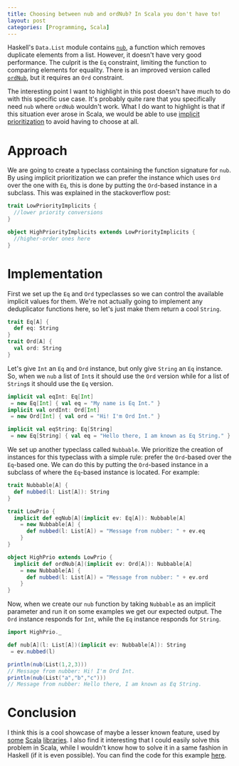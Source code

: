 ```yaml
---
title: Choosing between nub and ordNub? In Scala you don't have to!
layout: post
categories: [Programming, Scala]
---
```


Haskell's `Data.List` module contains [`nub`](http://hackage.haskell.org/package/base-4.10.1.0/docs/Data-List.html#v:nub), a function which removes duplicate elements from a list.
However, it doesn't have very good performance.
The culprit is the `Eq` constraint, limiting the function to comparing elements for equality.
There is an improved version called [`ordNub`](https://github.com/nh2/haskell-ordnub), but it requires an `Ord` constraint.

The interesting point I want to highlight in this post doesn't have much to do with this specific use case. It's probably quite rare that you specifically need `nub` where `ordNub` wouldn't work.
What I do want to highlight is that if this situation ever arose in Scala, we would be able to use [implicit prioritization](https://stackoverflow.com/a/1887678) to avoid having to choose at all.

# Approach

We are going to create a typeclass containing the function signature for `nub`.
By using implicit prioritization we can prefer the instance which uses `Ord` over the one with `Eq`, this is done by putting the `Ord`-based instance in a subclass.
This was explained in the stackoverflow post:

```scala
trait LowPriorityImplicits {
  //lower priority conversions
}

object HighPriorityImplicits extends LowPriorityImplicits {
  //higher-order ones here
}
```

# Implementation

First we set up the `Eq` and `Ord` typeclasses so we can control the available implicit values for them.
We're not actually going to implement any deduplicator functions here, so let's just make them return a cool `String`.

```scala
trait Eq[A] {
  def eq: String
}
trait Ord[A] {
  val ord: String
}
```

Let's give `Int` an `Eq` and `Ord` instance, but only give `String` an `Eq` instance.
So, when we `nub` a list of `Int`s it should use the `Ord` version while for a list of `String`s it should use the `Eq` version.

```scala
implicit val eqInt: Eq[Int]
 = new Eq[Int] { val eq = "My name is Eq Int." }
implicit val ordInt: Ord[Int]
 = new Ord[Int] { val ord = "Hi! I'm Ord Int." }

implicit val eqString: Eq[String]
 = new Eq[String] { val eq = "Hello there, I am known as Eq String." }
```

We set up another typeclass called `Nubbable`.
We prioritize the creation of instances for this typeclass with a simple rule: prefer the `Ord`-based over the `Eq`-based one.
We can do this by putting the `Ord`-based instance in a subclass of where the `Eq`-based instance is located.
For example:

```scala
trait Nubbable[A] {
  def nubbed(l: List[A]): String
}

trait LowPrio {
  implicit def eqNub[A](implicit ev: Eq[A]): Nubbable[A]
    = new Nubbable[A] {
      def nubbed(l: List[A]) = "Message from nubber: " + ev.eq
    }
}

object HighPrio extends LowPrio {
  implicit def ordNub[A](implicit ev: Ord[A]): Nubbable[A]
    = new Nubbable[A] {
      def nubbed(l: List[A]) = "Message from nubber: " + ev.ord
    }
}
```

Now, when we create our `nub` function by taking `Nubbable` as an implicit parameter and run it on some examples we get our expected output.
The `Ord` instance responds for `Int`, while the `Eq` instance responds for `String`.

```scala
import HighPrio._

def nub[A](l: List[A])(implicit ev: Nubbable[A]): String
 = ev.nubbed(l)

println(nub(List(1,2,3)))
// Message from nubber: Hi! I'm Ord Int.
println(nub(List("a","b","c")))
// Message from nubber: Hello there, I am known as Eq String.
```
 
# Conclusion
 
I think this is a cool showcase of maybe a lesser known feature, used by [some](https://github.com/milessabin/kittens/blob/53259ebca7f98d142a30eda48a3ae0a01668de54/core/src/main/scala/cats/derived/consk.scala#L39) [Scala](https://github.com/circe/circe/blob/1efc2877f113c0b5ea9d9525c293c5d3db7e8389/modules/generic/shared/src/main/scala/io/circe/generic/decoding/DerivedDecoder.scala) [libraries](https://github.com/milessabin/shapeless/blob/8511884030ac061c6ab01940b188fcab53aff151/core/src/main/scala/shapeless/poly.scala#L146).
I also find it interesting that I could easily solve this problem in Scala, while I wouldn't know how to solve it in a same fashion in Haskell (if it is even possible).
You can find the code for this example [here](https://scalafiddle.io/sf/ygAxm5B/0).